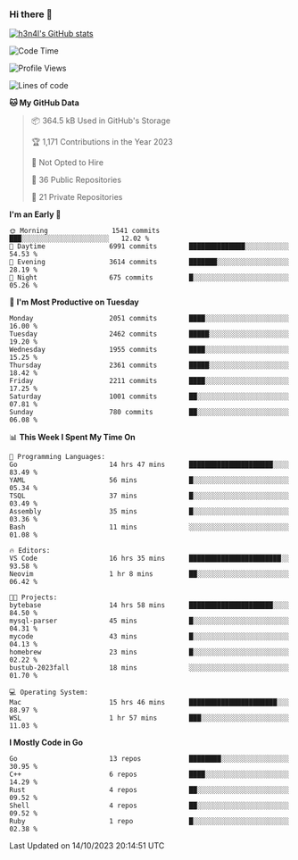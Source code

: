 ### Hi there 👋

[![h3n4l's GitHub stats](https://github-readme-stats.vercel.app/api?username=h3n4l&count_private=true&show_icons=true&theme=radical)](https://github.com/h3n4l/github-readme-stats)

<!--START_SECTION:waka-->
![Code Time](http://img.shields.io/badge/Code%20Time-1%2C615%20hrs%2041%20mins-blue)

![Profile Views](http://img.shields.io/badge/Profile%20Views-0-blue)

![Lines of code](https://img.shields.io/badge/From%20Hello%20World%20I%27ve%20Written-3.6%20million%20lines%20of%20code-blue)

**🐱 My GitHub Data** 

> 📦 364.5 kB Used in GitHub's Storage 
 > 
> 🏆 1,171 Contributions in the Year 2023
 > 
> 🚫 Not Opted to Hire
 > 
> 📜 36 Public Repositories 
 > 
> 🔑 21 Private Repositories 
 > 
**I'm an Early 🐤** 

```text
🌞 Morning                1541 commits        ███░░░░░░░░░░░░░░░░░░░░░░   12.02 % 
🌆 Daytime                6991 commits        ██████████████░░░░░░░░░░░   54.53 % 
🌃 Evening                3614 commits        ███████░░░░░░░░░░░░░░░░░░   28.19 % 
🌙 Night                  675 commits         █░░░░░░░░░░░░░░░░░░░░░░░░   05.26 % 
```
📅 **I'm Most Productive on Tuesday** 

```text
Monday                   2051 commits        ████░░░░░░░░░░░░░░░░░░░░░   16.00 % 
Tuesday                  2462 commits        █████░░░░░░░░░░░░░░░░░░░░   19.20 % 
Wednesday                1955 commits        ████░░░░░░░░░░░░░░░░░░░░░   15.25 % 
Thursday                 2361 commits        █████░░░░░░░░░░░░░░░░░░░░   18.42 % 
Friday                   2211 commits        ████░░░░░░░░░░░░░░░░░░░░░   17.25 % 
Saturday                 1001 commits        ██░░░░░░░░░░░░░░░░░░░░░░░   07.81 % 
Sunday                   780 commits         ██░░░░░░░░░░░░░░░░░░░░░░░   06.08 % 
```


📊 **This Week I Spent My Time On** 

```text
💬 Programming Languages: 
Go                       14 hrs 47 mins      █████████████████████░░░░   83.49 % 
YAML                     56 mins             █░░░░░░░░░░░░░░░░░░░░░░░░   05.34 % 
TSQL                     37 mins             █░░░░░░░░░░░░░░░░░░░░░░░░   03.49 % 
Assembly                 35 mins             █░░░░░░░░░░░░░░░░░░░░░░░░   03.36 % 
Bash                     11 mins             ░░░░░░░░░░░░░░░░░░░░░░░░░   01.08 % 

🔥 Editors: 
VS Code                  16 hrs 35 mins      ███████████████████████░░   93.58 % 
Neovim                   1 hr 8 mins         ██░░░░░░░░░░░░░░░░░░░░░░░   06.42 % 

🐱‍💻 Projects: 
bytebase                 14 hrs 58 mins      █████████████████████░░░░   84.50 % 
mysql-parser             45 mins             █░░░░░░░░░░░░░░░░░░░░░░░░   04.31 % 
mycode                   43 mins             █░░░░░░░░░░░░░░░░░░░░░░░░   04.13 % 
homebrew                 23 mins             █░░░░░░░░░░░░░░░░░░░░░░░░   02.22 % 
bustub-2023fall          18 mins             ░░░░░░░░░░░░░░░░░░░░░░░░░   01.70 % 

💻 Operating System: 
Mac                      15 hrs 46 mins      ██████████████████████░░░   88.97 % 
WSL                      1 hr 57 mins        ███░░░░░░░░░░░░░░░░░░░░░░   11.03 % 
```

**I Mostly Code in Go** 

```text
Go                       13 repos            ████████░░░░░░░░░░░░░░░░░   30.95 % 
C++                      6 repos             ████░░░░░░░░░░░░░░░░░░░░░   14.29 % 
Rust                     4 repos             ██░░░░░░░░░░░░░░░░░░░░░░░   09.52 % 
Shell                    4 repos             ██░░░░░░░░░░░░░░░░░░░░░░░   09.52 % 
Ruby                     1 repo              █░░░░░░░░░░░░░░░░░░░░░░░░   02.38 % 
```




 Last Updated on 14/10/2023 20:14:51 UTC
<!--END_SECTION:waka-->

